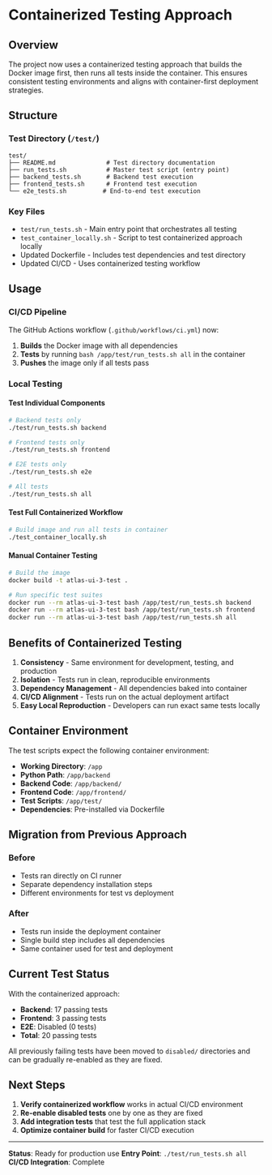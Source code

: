 # Containerized Testing Approach

## Overview
The project now uses a containerized testing approach that builds the Docker image first, then runs all tests inside the container. This ensures consistent testing environments and aligns with container-first deployment strategies.

## Structure

### Test Directory (`/test/`)
```
test/
├── README.md              # Test directory documentation
├── run_tests.sh           # Master test script (entry point)
├── backend_tests.sh       # Backend test execution
├── frontend_tests.sh      # Frontend test execution
└── e2e_tests.sh          # End-to-end test execution
```

### Key Files
- `test/run_tests.sh` - Main entry point that orchestrates all testing
- `test_container_locally.sh` - Script to test containerized approach locally
- Updated Dockerfile - Includes test dependencies and test directory
- Updated CI/CD - Uses containerized testing workflow

## Usage

### CI/CD Pipeline
The GitHub Actions workflow (`.github/workflows/ci.yml`) now:
1. **Builds** the Docker image with all dependencies
2. **Tests** by running `bash /app/test/run_tests.sh all` in the container
3. **Pushes** the image only if all tests pass

### Local Testing

#### Test Individual Components
```bash
# Backend tests only
./test/run_tests.sh backend

# Frontend tests only  
./test/run_tests.sh frontend

# E2E tests only
./test/run_tests.sh e2e

# All tests
./test/run_tests.sh all
```

#### Test Full Containerized Workflow
```bash
# Build image and run all tests in container
./test_container_locally.sh
```

#### Manual Container Testing
```bash
# Build the image
docker build -t atlas-ui-3-test .

# Run specific test suites
docker run --rm atlas-ui-3-test bash /app/test/run_tests.sh backend
docker run --rm atlas-ui-3-test bash /app/test/run_tests.sh frontend
docker run --rm atlas-ui-3-test bash /app/test/run_tests.sh all
```

## Benefits of Containerized Testing

1. **Consistency** - Same environment for development, testing, and production
2. **Isolation** - Tests run in clean, reproducible environments
3. **Dependency Management** - All dependencies baked into container
4. **CI/CD Alignment** - Tests run on the actual deployment artifact
5. **Easy Local Reproduction** - Developers can run exact same tests locally

## Container Environment

The test scripts expect the following container environment:
- **Working Directory**: `/app`
- **Python Path**: `/app/backend` 
- **Backend Code**: `/app/backend/`
- **Frontend Code**: `/app/frontend/`
- **Test Scripts**: `/app/test/`
- **Dependencies**: Pre-installed via Dockerfile

## Migration from Previous Approach

### Before
- Tests ran directly on CI runner
- Separate dependency installation steps
- Different environments for test vs deployment

### After  
- Tests run inside the deployment container
- Single build step includes all dependencies
- Same container used for test and deployment

## Current Test Status

With the containerized approach:
- **Backend**: 17 passing tests
- **Frontend**: 3 passing tests
- **E2E**: Disabled (0 tests)
- **Total**: 20 passing tests

All previously failing tests have been moved to `disabled/` directories and can be gradually re-enabled as they are fixed.

## Next Steps

1. **Verify containerized workflow** works in actual CI/CD environment
2. **Re-enable disabled tests** one by one as they are fixed
3. **Add integration tests** that test the full application stack
4. **Optimize container build** for faster CI/CD execution

---

**Status**: Ready for production use
**Entry Point**: `./test/run_tests.sh all`
**CI/CD Integration**: Complete